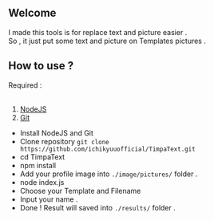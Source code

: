 ## Welcome

I made this tools is for replace text and picture easier .<br>
So , it just put some text and picture on Templates pictures . <br>

## How to use ?

Required : <br><br>
1. [NodeJS](https://nodejs.org/en/) <br>
2. [Git](https://git-scm.com/)

* Install NodeJS and Git
* Clone repository `git clone https://github.com/ichikyuuofficial/TimpaText.git`
* cd TimpaText
* npm install
* Add your profile image into `./image/pictures/` folder .
* node index.js
* Choose your Template and Filename 
* Input your name .
* Done ! Result will saved into `./results/` folder .